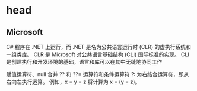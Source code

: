 # head

## Microsoft

C# 程序在 .NET 上运行，而 .NET 是名为公共语言运行时 (CLR) 的虚执行系统和一组类库。 CLR 是 Microsoft 对公共语言基础结构 (CLI) 国际标准的实现。 CLI 是创建执行和开发环境的基础，语言和库可以在其中无缝地协同工作

赋值运算符、null 合并 ?? 和 ??= 运算符和条件运算符 ?: 为右结合运算符，即从右向左执行运算。 例如，x = y = z 将计算为 x = (y = z)。
